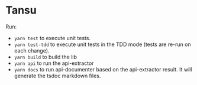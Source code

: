 # Tansu

Run:

 - `yarn test` to execute unit tests.
 - `yarn test-tdd` to execute unit tests in the TDD mode (tests are re-run on each change).
 - `yarn build` to build the lib
 - `yarn api` to run the api-extractor
 - `yarn docs` to run api-documenter based on the api-extractor result. It will generate the tsdoc markdown files.
